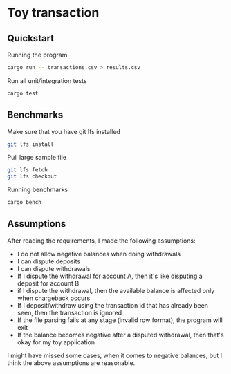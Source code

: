 # Toy transaction

## Quickstart

Running the program
```bash
cargo run -- transactions.csv > results.csv
```

Run all unit/integration tests
```bash
cargo test
```

## Benchmarks

Make sure that you have git lfs installed
```bash
git lfs install
```

Pull large sample file
```bash
git lfs fetch
git lfs checkout
```

Running benchmarks
```bash
cargo bench
```

## Assumptions

After reading the requirements, I made the following assumptions:
- I do not allow negative balances when doing withdrawals
- I can dispute deposits
- I can dispute withdrawals
- If I dispute the withdrawal for account A, then it's like disputing a deposit for account B
- if I dispute the withdrawal, then the available balance is affected only when chargeback occurs
- If I deposit/withdraw using the transaction id that has already been seen, then the transaction is ignored
- If the file parsing fails at any stage (invalid row format), the program will exit
- If the balance becomes negative after a disputed withdrawal, then that's okay for my toy application

I might have missed some cases, when it comes to negative balances, but I think the above assumptions are reasonable.